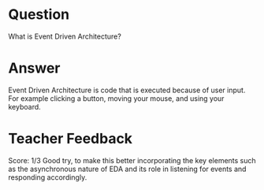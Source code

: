 # Question

What is Event Driven Architecture?

# Answer

Event Driven Architecture is code that is executed because of user input. For example clicking a button, moving your mouse, and
using your keyboard.

# Teacher Feedback

Score: 1/3
Good try, to make this better incorporating the key elements such as the asynchronous nature of EDA and its role in listening for events and responding accordingly.
